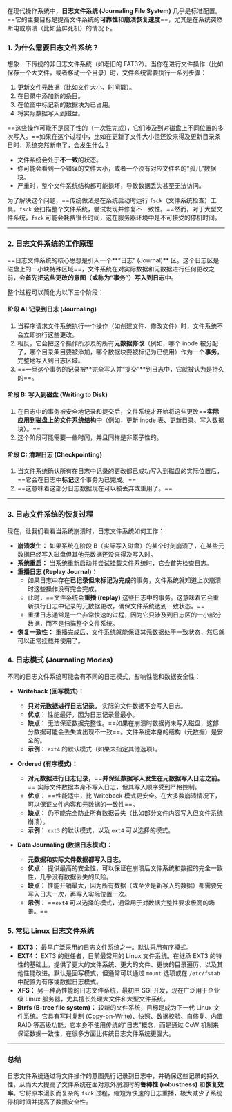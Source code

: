 在现代操作系统中，**日志文件系统 (Journaling File System)** 几乎是标准配置。==它的主要目标是提高文件系统的**可靠性**和**崩溃恢复速度**==，尤其是在系统突然断电或崩溃（比如蓝屏死机）的情况下。

### 1. 为什么需要日志文件系统？

想象一下传统的非日志文件系统（如老旧的 FAT32）。当你在进行文件操作（比如保存一个大文件，或者移动一个目录）时，文件系统需要执行一系列步骤：

1. 更新文件元数据（比如文件大小、时间戳）。
2. 在目录中添加新的条目。
3. 在位图中标记新的数据块为已占用。
4. 将实际数据写入到磁盘。

==这些操作可能不是原子性的（一次性完成），它们涉及到对磁盘上不同位置的多次写入。==如果在这个过程中，比如在更新了文件大小但还没来得及更新目录条目时，系统突然断电了，会发生什么？

- 文件系统会处于**不一致**的状态。
- 你可能会看到一个错误的文件大小，或者一个没有对应文件名的“孤儿”数据块。
- 严重时，整个文件系统结构都可能损坏，导致数据丢失甚至无法访问。

为了解决这个问题，==传统做法是在系统启动时运行 `fsck`（文件系统检查）工具。`fsck` 会扫描整个文件系统，尝试发现并修复不一致性。==然而，对于大型文件系统，`fsck` 可能会耗费很长时间，这在服务器环境中是不可接受的停机时间。

---

### 2. 日志文件系统的工作原理

==日志文件系统的核心思想是引入一个**“日志” (Journal)** 区。这个日志区是磁盘上的一小块特殊区域==，文件系统在对实际数据和元数据进行任何更改之前，会**首先把这些更改的意图（或称为“事务”）写入到日志中**。

整个过程可以简化为以下三个阶段：

#### 阶段 A: 记录到日志 (Journaling)

1. 当程序请求文件系统执行一个操作（如创建文件、修改文件）时，文件系统不会立即执行这些更改。
2. 相反，它会把这个操作所涉及的所有**元数据修改**（例如，哪个 inode 被分配了，哪个目录条目要被添加，哪个数据块要被标记为已使用）作为一个**事务**，完整地写入到日志区域。
3. ==一旦这个事务的记录被**完全写入并“提交”**到日志中，它就被认为是持久的==。

#### 阶段 B: 写入到磁盘 (Writing to Disk)

1. 在日志中的事务被安全地记录和提交后，文件系统才开始将这些更改==**实际应用到磁盘上的文件系统结构中**（例如，更新 inode 表、更新目录、写入数据块）。==
2. 这个阶段可能需要一些时间，并且同样是非原子性的。

#### 阶段 C: 清理日志 (Checkpointing)

1. 当文件系统确认所有在日志中记录的更改都已成功写入到磁盘的实际位置后，==它会在日志中**标记**这个事务为已完成。==
2. ==这意味着这部分日志数据现在可以被丢弃或重用了。==

---

### 3. 日志文件系统的恢复过程

现在，让我们看看当系统崩溃时，日志文件系统如何工作：

- **崩溃发生：** 如果系统在阶段 B（实际写入磁盘）的某个时刻崩溃了，在某些元数据已经写入磁盘但其他元数据还没来得及写入时。
- **系统重启：** 当系统重新启动并尝试挂载文件系统时，它会首先检查日志。
- **重播日志 (Replay Journal)：**
    - 如果日志中存在**已记录但未标记为完成**的事务，文件系统就知道上次崩溃时这些操作没有完全完成。
    - 此时，==文件系统会**重播 (replay)** 这些日志中的事务。这意味着它会重新执行日志中记录的元数据更改，确保文件系统达到一致状态。==
    - 重播日志通常是一个非常快速的过程，因为它只涉及到日志区的一小部分数据，而不是扫描整个文件系统。
- **恢复一致性：** 重播完成后，文件系统就能保证其元数据处于一致状态，然后就可以正常挂载并使用了。

### 4. 日志模式 (Journaling Modes)

不同的日志文件系统可能会有不同的日志模式，影响性能和数据安全性：

- **Writeback (回写模式)：**
    
    - **只对元数据进行日志记录。** 实际的文件数据不会写入日志。
    - **优点：** 性能最好，因为日志记录量最小。
    - **缺点：** 无法保证数据完整性。==如果在崩溃时数据尚未写入磁盘，这部分数据可能会丢失或出现不一致==。文件系统本身的结构（元数据）是安全的。
    - **示例：** `ext4` 的默认模式（如果未指定其他选项）。
- **Ordered (有序模式)：**
    
    - **对元数据进行日志记录，==并保证数据写入发生在元数据写入日志之前。**== 实际文件数据本身不写入日志，但其写入顺序受到严格控制。
    - **优点：** ==性能适中，比 Writeback 模式更安全。在大多数崩溃情况下，可以保证文件内容和元数据的一致性==。
    - **缺点：** 仍不能完全防止所有数据丢失（比如部分文件内容写入但文件系统崩溃）。
    - **示例：** `ext3` 的默认模式，以及 `ext4` 可以选择的模式。
- **Data Journaling (数据日志模式)：**
    
    - **元数据和实际文件数据都写入日志。**
    - **优点：** 提供最高的安全性，可以保证在崩溃后文件系统和数据的完全一致性，几乎没有数据丢失的风险。
    - **缺点：** 性能开销最大，因为所有数据（或至少是新写入的数据）都需要先写入日志一次，再写入实际位置一次。
    - **示例：** ==`ext4` 可以选择的模式，通常用于对数据完整性要求极高的场景。==

### 5. 常见 Linux 日志文件系统

- **EXT3：** 最早广泛采用的日志文件系统之一。默认采用有序模式。
- **EXT4：** EXT3 的继任者，目前最常用的 Linux 文件系统。在继承 EXT3 的特性的基础上，提供了更大的文件系统、更大的文件、更快的目录遍历、以及其他性能改进。默认是回写模式，但通常可以通过 `mount` 选项或在 `/etc/fstab` 中配置为有序或数据日志模式。
- **XFS：** 另一种高性能的日志文件系统，最初由 SGI 开发，现在广泛用于企业级 Linux 服务器，尤其擅长处理大文件和大型文件系统。
- **Btrfs (B-tree file system)：** 较新的文件系统，目标是成为下一代 Linux 文件系统。它具有写时复制 (Copy-on-Write)、快照、数据校验、自修复、内置 RAID 等高级功能。它本身不使用传统的“日志”概念，而是通过 CoW 机制来保证数据一致性，在很多方面比传统日志文件系统更强大。

---

### 总结

日志文件系统通过将文件操作的意图先行记录到日志中，并确保这些记录的持久性，从而大大提高了文件系统在面对意外崩溃时的**鲁棒性 (robustness)** 和**恢复效率**。它将原本漫长而复杂的 `fsck` 过程，缩短为快速的日志重播，极大减少了系统停机时间并提高了数据安全性。